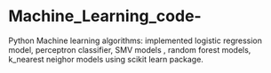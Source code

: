 # Machine_Learning_code-
Python Machine learning algorithms:
implemented logistic regression model, perceptron classifier, SMV models , random forest models, k_nearest neighor models using scikit learn package. 

